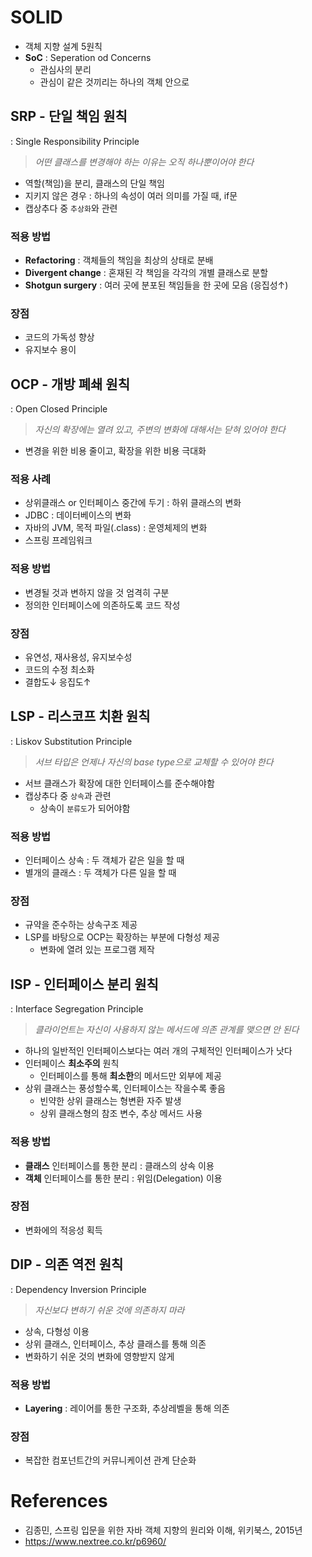 # SOLID
- 객체 지향 설계 5원칙
- **SoC** : Seperation od Concerns
    - 관심사의 분리
    - 관심이 같은 것끼리는 하나의 객체 안으로


## SRP - 단일 책임 원칙
: Single Responsibility Principle
> *어떤 클래스를 변경해야 하는 이유는 오직 하나뿐이어야 한다*
- 역할(책임)을 분리, 클래스의 단일 책임
- 지키지 않은 경우 : 하나의 속성이 여러 의미를 가질 때, if문
- 캡상추다 중 `추상화`와 관련

### 적용 방법
- **Refactoring** : 객체들의 책임을 최상의 상태로 분배
- **Divergent change** : 혼재된 각 책임을 각각의 개별 클래스로 분할
- **Shotgun surgery** : 여러 곳에 분포된 책임들을 한 곳에 모음 (응집성↑)

### 장점
- 코드의 가독성 향상
- 유지보수 용이


## OCP - 개방 폐쇄 원칙
: Open Closed Principle
> *자신의 확장에는 열려 있고, 주변의 변화에 대해서는 닫혀 있어야 한다*
- 변경을 위한 비용 줄이고, 확장을 위한 비용 극대화

### 적용 사례
- 상위클래스 or 인터페이스 중간에 두기 : 하위 클래스의 변화
- JDBC : 데이터베이스의 변화
- 자바의 JVM, 목적 파일(.class) : 운영체제의 변화
- 스프링 프레임워크

### 적용 방법
- 변경될 것과 변하지 않을 것 엄격히 구분
- 정의한 인터페이스에 의존하도록 코드 작성

### 장점
- 유연성, 재사용성, 유지보수성
- 코드의 수정 최소화
- 결합도↓ 응집도↑


## LSP - 리스코프 치환 원칙
: Liskov Substitution Principle
> *서브 타입은 언제나 자신의 base type으로 교체할 수 있어야 한다*
- 서브 클래스가 확장에 대한 인터페이스를 준수해야함
- 캡상추다 중 `상속`과 관련
    - 상속이 `분류도`가 되어야함

### 적용 방법
- 인터페이스 상속 : 두 객체가 같은 일을 할 때
- 별개의 클래스 : 두 객체가 다른 일을 할 때

### 장점
- 규약을 준수하는 상속구조 제공
- LSP를 바탕으로 OCP는 확장하는 부분에 다형성 제공
    - 변화에 열려 있는 프로그램 제작


## ISP - 인터페이스 분리 원칙
: Interface Segregation Principle
> *클라이언트는 자신이 사용하지 않는 메서드에 의존 관계를 맺으면 안 된다*
- 하나의 일반적인 인터페이스보다는 여러 개의 구체적인 인터페이스가 낫다
- 인터페이스 **최소주의** 원칙
    - 인터페이스를 통해 **최소한**의 메서드만 외부에 제공
- 상위 클래스는 풍성할수록, 인터페이스는 작을수록 좋음
    - 빈약한 상위 클래스는 형변환 자주 발생
    - 상위 클래스형의 참조 변수, 추상 메서드 사용

### 적용 방법
- **클래스** 인터페이스를 통한 분리 : 클래스의 상속 이용
- **객체** 인터페이스를 통한 분리 : 위임(Delegation) 이용

### 장점
- 변화에의 적응성 획득


## DIP - 의존 역전 원칙
: Dependency Inversion Principle
> *자신보다 변하기 쉬운 것에 의존하지 마라*
- 상속, 다형성 이용
- 상위 클래스, 인터페이스, 추상 클래스를 통해 의존
- 변화하기 쉬운 것의 변화에 영향받지 않게

### 적용 방법
- **Layering** : 레이어를 통한 구조화, 추상레벨을 통해 의존

### 장점
- 복잡한 컴포넌트간의 커뮤니케이션 관계 단순화


# References
- 김종민, 스프링 입문을 위한 자바 객체 지향의 원리와 이해, 위키북스, 2015년
- <https://www.nextree.co.kr/p6960/>
